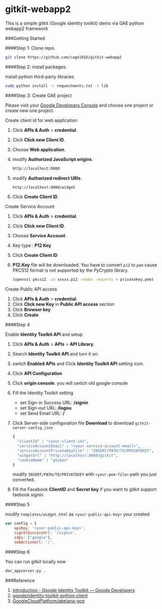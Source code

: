 gitkit-webapp2
==============

This is a simple gitkit (Google identity toolkit) demo via GAE python webapp2 framework

###Getting Started

####Step 1: Clone repo.

```sh
git clone https://github.com/cage1016/gitkit-webapp2
```

####Step 2: install packages.

install python third-party libraries

```sh
sudo python install -r requestments.txt -t lib
```

####Step 3: Create GAE project

Please visit your [Google Developers Console](https://console.developers.google.com/project) and choose one project or create new one project.

Create client id for web application

1.	Click **APIs & Auth** > **credential**.
2.	Click **Click new Client ID**.
3.	Choose **Web application**.
4.	modify **Authorized JavaScript origins**.

	```sh
	http://localhost:8080
	```

5.	modify **Authorized redirect URIs**.

	```sh
	http://localhost:8080/widget
	```

6.	Click **Create Client ID**

Create Service Account

1.	Click **APIs & Auth** > **credential**.
2.	Click **Click new Client ID**.
3.	Choose **Service Account**.
4.	Key type : **P12 Key**
5.	Click **Create Client ID**
6.	**P12.Key** file will be downloaded. You have to convert `p12` to `pem` cause PKCS12 format is not supported by the PyCrypto library.

	```sh
	(openssl pkcs12 -in xxxxx.p12 -nodes -nocerts > privatekey.pem)
	```

Create Public API access

1.	Click **APIs & Auth** > **credential**.
2.	Click **Click new Key** in **Public API access** section
3.	Click **Browser key**
4.	Click **Create**

####Step 4

Enable **Identity Toolkit API** and setup

1.	Click **APIs & Auth** > **APIs** > **API Library**.
2.	Search **Identity Toolkit API** and turn it on.
3.	switch **Enabled APIs** and Click **Identity Toolkit API** setting icon.
4.	Click **API Configuration**
5.	Click **origin console**. you will swtich old google console
6.	Fill the Identity Toolkit setting
	-	set Sign-in Success URL: **/signin**
	-	set Sign-out URL: **/logou**
	-	set Send Email URL: **/**
7.	Click Server-side configuration file **Download** to download `gitkit-server-config.json`

	```sh
	{
	  "clientId" : "<your-client-id>",
	  "serviceAccountEmail" : "<your-service-account-email>",
	  "serviceAccountPrivateKeyFile" : "INSERT/PATH/TO/PRIVATEKEY",
	  "widgetUrl" : "http://localhost:8080/gitkit",
	  "cookieName" : "gtoken"
	}
	```

	modify `INSERT/PATH/TO/PRIVATEKEY` with `<your-pem-file>` path you just converted.

8.	Fill the Facebook **ClientID** and **Secret key** if you want to gitkit support faebook signin.

####Step 5

modify `templates/widget.html` as `<your-public-api-key>` your created

```javascript
var config = {
    apiKey: '<your-public-api-key>',
    signInSuccessUrl: '/signin',
    idps: ["google"],
    oobActionUrl: '/',
```

####Step 6

You can run gitkit locally now

```sh
dev_appserver.py .
```

###Reference

1.	[Introduction - Google Identity Toolkit — Google Developers](https://developers.google.com/identity-toolkit/)
2.	[google/identity-toolkit-python-client](https://github.com/google/identity-toolkit-python-client)
3.	[GoogleCloudPlatform/abelana-gcp](https://github.com/GoogleCloudPlatform/abelana-gcp)

